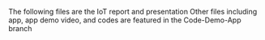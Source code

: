 The following files are the IoT report and presentation
Other files including app, app demo video, and codes are featured in the Code-Demo-App branch
